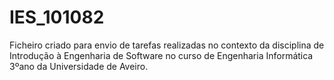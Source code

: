 # IES_101082
Ficheiro criado para envio de tarefas realizadas no contexto da disciplina de Introdução à Engenharia de Software no curso de Engenharia Informática 3ºano da Universidade de Aveiro.
